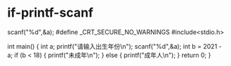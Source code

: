 # if-printf-scanf
scanf("%d",&amp;a);
#define _CRT_SECURE_NO_WARNINGS
#include<stdio.h>

int main()
{
	int a;
	printf("请输入出生年份\n");
	scanf("%d",&a);
	int b = 2021 - a;
	if (b < 18)
	{
		printf("未成年\n");
	}
	else
	{
		printf("成年人\n");
	}
	return 0;
}
